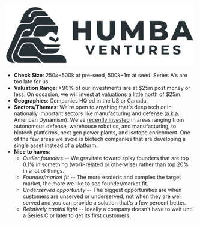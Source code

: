 <a href="#top"></a>

<link rel="stylesheet" href="../style.css">

[![Logo](../humba_logo.png)](https://humbaventures.com/)

* **Check Size**: $250k-$500k at pre-seed, $500k-$1m at seed. Series A's are too late for us.
* **Valuation Range**: >90% of our investments are at $25m post money or less. On occasion, we will invest at valuations a little north of $25m.
* **Geographies**: Companies HQ'ed in the US or Canada.
* **Sectors/Themes**: We're open to anything that's deep tech or in nationally important sectors like manufacturing and defense (a.k.a. American Dynamism). We've [recently invested]([url](https://humbaventures.com/#portfolio)) in areas ranging from autonomous defense, warehouse robotics, and manufacturing, to biotech platforms, next gen power plants, and isotope enrichment. One of the few areas we avoid is biotech companies that are developing a single asset instead of a platform.
* **Nice to haves**:
  * *Outlier founders* -- We gravitate toward spiky founders that are top 0.1% in something (work-related or otherwise) rather than top 20% in a lot of things.
  * *Founder/market fit* -- The more esoteric and complex the target market, the more we like to see founder/market fit.
  * *Underserved opportunity* -- The biggest opportunities are when customers are unserved or underserved, not when they are well served and you can provide a solution that's a few percent better.
  * *Relatively capital light* -- Ideally a company doesn't have to wait until a Series C or later to get its first customers.
